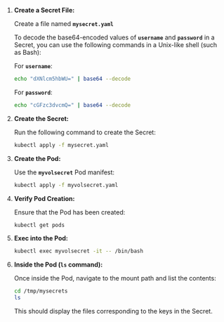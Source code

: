 1. **Create a Secret File:**
    
    Create a file named **`mysecret.yaml`** 
    
    To decode the base64-encoded values of **`username`** and **`password`** in a Secret, you can use the following commands in a Unix-like shell (such as Bash):
    
    For **`username`**:
    
    ```bash
    echo "dXNlcm5hbWU=" | base64 --decode
    ```
    
    For **`password`**:
    
    ```bash
    echo "cGFzc3dvcmQ=" | base64 --decode
    ```
    
2. **Create the Secret:**
    
    Run the following command to create the Secret:
    
    ```bash
    kubectl apply -f mysecret.yaml
    ```
    
3. **Create the Pod:**
    
    Use the **`myvolsecret`** Pod manifest:
    
    ```bash
    kubectl apply -f myvolsecret.yaml
    ```
    
4. **Verify Pod Creation:**
    
    Ensure that the Pod has been created:
    
    ```bash
    kubectl get pods
    ```
    
5. **Exec into the Pod:**
    
    ```bash
    kubectl exec myvolsecret -it -- /bin/bash
    ```
    
6. **Inside the Pod (`ls` command):**
    
    Once inside the Pod, navigate to the mount path and list the contents:
    
    ```bash
    cd /tmp/mysecrets
    ls
    ```
    
    This should display the files corresponding to the keys in the Secret.